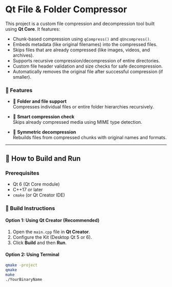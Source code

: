 # Qt File & Folder Compressor

This project is a custom file compression and decompression tool built using **Qt Core**. It features:

- Chunk-based compression using `qCompress()` and `qUncompress()`.
- Embeds metadata (like original filenames) into the compressed files.
- Skips files that are already compressed (like images, videos, and archives).
- Supports recursive compression/decompression of entire directories.
- Custom file header validation and size checks for safe decompression.
- Automatically removes the original file after successful compression (if smaller).

### 🔧 Features
- 📁 **Folder and file support**  
  Compresses individual files or entire folder hierarchies recursively.
  
- 🧠 **Smart compression check**  
  Skips already compressed media using MIME type detection.

- 🔄 **Symmetric decompression**  
  Rebuilds files from compressed chunks with original names and formats.

---

## 🚀 How to Build and Run

### Prerequisites
- Qt 6 (Qt Core module)
- C++17 or later
- `cmake` (or Qt Creator IDE)

### 🧱 Build Instructions

#### Option 1: Using Qt Creator (Recommended)
1. Open the `main.cpp` file in **Qt Creator**.
2. Configure the Kit (Desktop Qt 5 or 6).
3. Click **Build** and then **Run**.

#### Option 2: Using Terminal
```bash
qmake -project
qmake
make
./YourBinaryName

